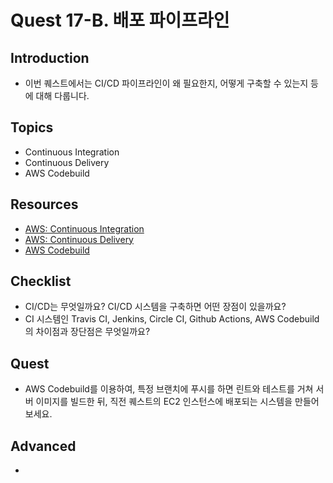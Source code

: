 # Quest 17-B. 배포 파이프라인

## Introduction
* 이번 퀘스트에서는 CI/CD 파이프라인이 왜 필요한지, 어떻게 구축할 수 있는지 등에 대해 다룹니다.

## Topics
* Continuous Integration
* Continuous Delivery
* AWS Codebuild

## Resources
* [AWS: Continuous Integration](https://aws.amazon.com/ko/devops/continuous-integration/)
* [AWS: Continuous Delivery](https://aws.amazon.com/ko/devops/continuous-delivery/)
* [AWS Codebuild](https://aws.amazon.com/ko/codebuild/getting-started/)

## Checklist
* CI/CD는 무엇일까요? CI/CD 시스템을 구축하면 어떤 장점이 있을까요?
* CI 시스템인 Travis CI, Jenkins, Circle CI, Github Actions, AWS Codebuild 의 차이점과 장단점은 무엇일까요?

## Quest
* AWS Codebuild를 이용하여, 특정 브랜치에 푸시를 하면 린트와 테스트를 거쳐 서버 이미지를 빌드한 뒤, 직전 퀘스트의 EC2 인스턴스에 배포되는 시스템을 만들어 보세요.

## Advanced
* 

